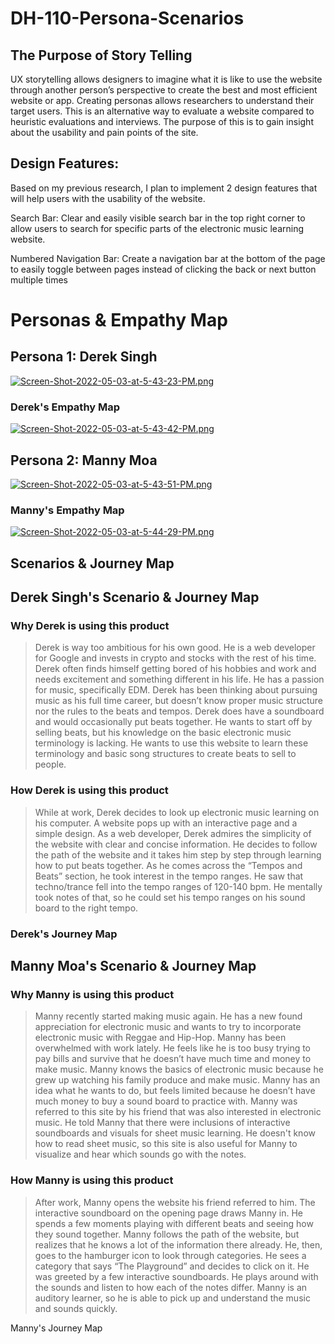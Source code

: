 # DH-110-Persona-Scenarios

## The Purpose of Story Telling

UX storytelling allows designers to imagine what it is like to use the website through another person’s perspective to create the best and most efficient website or app. Creating personas allows researchers to understand their target users. This is an alternative way to evaluate a website compared to heuristic evaluations and interviews. The purpose of this is to gain insight about the usability and pain points of the site. 


## Design Features:
Based on my previous research, I plan to implement 2 design features that will help users with the usability of the website. 

Search Bar: Clear and easily visible search bar in the top right corner to allow users to search for specific parts of the electronic music learning website.

Numbered Navigation Bar: Create a navigation bar at the bottom of the page to easily toggle between pages instead of clicking the back or next button multiple times

# Personas & Empathy Map

## Persona 1: Derek Singh


[![Screen-Shot-2022-05-03-at-5-43-23-PM.png](https://i.postimg.cc/fLnvNTtm/Screen-Shot-2022-05-03-at-5-43-23-PM.png)](https://postimg.cc/8F4vdGbz)

### Derek's Empathy Map
[![Screen-Shot-2022-05-03-at-5-43-42-PM.png](https://i.postimg.cc/k4vWPNdP/Screen-Shot-2022-05-03-at-5-43-42-PM.png)](https://postimg.cc/2b314Z60)

## Persona 2: Manny Moa

[![Screen-Shot-2022-05-03-at-5-43-51-PM.png](https://i.postimg.cc/HshXmsFn/Screen-Shot-2022-05-03-at-5-43-51-PM.png)](https://postimg.cc/KRtRrFGh)

### Manny's Empathy Map
[![Screen-Shot-2022-05-03-at-5-44-29-PM.png](https://i.postimg.cc/xdrmkpfS/Screen-Shot-2022-05-03-at-5-44-29-PM.png)](https://postimg.cc/rDJs3JRh)


## Scenarios & Journey Map

## Derek Singh's Scenario & Journey Map

### Why Derek is using this product
> Derek is way too ambitious for his own good. He is a web developer for Google and invests in crypto and stocks with the rest of his time. Derek often finds himself getting bored of his hobbies and work and needs excitement and something different in his life. He has a passion for music, specifically EDM. Derek has been thinking about pursuing music as his full time career, but doesn’t know proper music structure nor the rules to the beats and tempos. Derek does have a soundboard and would occasionally put beats together.  He wants to start off by selling beats, but his knowledge on the basic electronic music terminology is lacking. He wants to use this website to learn these terminology and basic song structures to create beats to sell to people.


### How Derek is using this product

> While at work, Derek decides to look up electronic music learning on his computer. A website pops up with an interactive page and a simple design. As a web developer, Derek admires the simplicity of the website with clear and concise information. He decides to follow the path of the website and it takes him step by step through learning how to put beats together. As he comes across the “Tempos and Beats” section, he took interest in the tempo ranges. He saw that techno/trance fell into the tempo ranges of 120-140 bpm. He mentally took notes of that, so he could set his tempo ranges on his sound board to the right tempo. 


### Derek's Journey Map


## Manny Moa's Scenario & Journey Map

### Why Manny is using this product

> Manny recently started making music again. He has a new found appreciation for electronic music and wants to try to incorporate electronic music with Reggae and Hip-Hop. Manny has been overwhelmed with work lately. He feels like he is too busy trying to pay bills and survive that he doesn’t have much time and money to make music. Manny knows the basics of electronic music because he grew up watching his family produce and make music. Manny has an idea what he wants to do, but feels limited because he doesn’t have much money to buy a sound board to practice with. Manny was referred to this site by his friend that was also interested in electronic music. He told Manny that there were inclusions of interactive soundboards and visuals for sheet music learning. He doesn't know how to read sheet music, so this site is also useful for Manny to visualize and hear which sounds go with the notes.

### How Manny is using this product

> After work, Manny opens the website his friend referred to him. The interactive soundboard on the opening page draws Manny in. He spends a few moments playing with different beats and seeing how they sound together. Manny follows the path of the website, but realizes that he knows a lot of the information there already. He, then, goes to the hamburger icon to look through categories. He sees a category that says “The Playground” and decides to click on it. He was greeted by a few interactive soundboards. He plays around with the sounds and listen to how each of the notes differ. Manny is an auditory learner, so he is able to pick up and understand the music and sounds quickly. 

Manny's Journey Map




